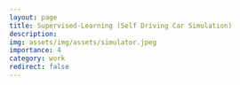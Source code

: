 ```yaml
---
layout: page
title: Supervised-Learning (Self Driving Car Simulation)
description: 
img: assets/img/assets/simulator.jpeg
importance: 4
category: work
redirect: false
---
```



